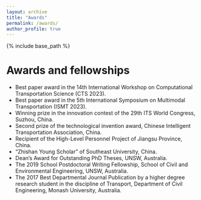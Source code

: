 ```yaml
---
layout: archive
title: "Awards"
permalink: /awards/
author_profile: true
---
```


{% include base_path %}

Awards and fellowships
======
* Best paper award in the 14th International Workshop on Computational Transportation Science (CTS 2023).
* Best paper award in the 5th International Symposium on Multimodal Transportation (ISMT 2023).
* Winning prize in the innovation contest of the 29th ITS World Congress, Suzhou, China.
* Second prize of the technological invention award, Chinese Intelligent Transportation Association, China.
* Recipient of the High-Level Personnel Project of Jiangsu Province, China.
* “Zhishan Young Scholar” of Southeast University, China.
* Dean’s Award for Outstanding PhD Theses, UNSW, Australia.
* The 2019 School Postdoctoral Writing Fellowship, School of Civil and Environmental Engineering, UNSW, Australia.
* The 2017 Best Departmental Journal Publication by a higher degree research student in the discipline of Transport, Department of Civil Engineering, Monash University, Australia.

  
